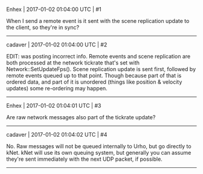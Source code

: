 Enhex | 2017-01-02 01:04:00 UTC | #1

When I send a remote event is it sent with the scene replication update to the client, so they're in sync?

-------------------------

cadaver | 2017-01-02 01:04:00 UTC | #2

EDIT: was posting incorrect info. Remote events and scene replication are both processed at the network tickrate that's set with Network::SetUpdateFps(). Scene replication update is sent first, followed by remote events queued up to that point. Though because part of that is ordered data, and part of it is unordered (things like position & velocity updates) some re-ordering may happen.

-------------------------

Enhex | 2017-01-02 01:04:01 UTC | #3

Are raw network messages also part of the tickrate update?

-------------------------

cadaver | 2017-01-02 01:04:02 UTC | #4

No. Raw messages will not be queued internally to Urho, but go directly to kNet. kNet will use its own queuing system, but generally you can assume they're sent immediately with the next UDP packet, if possible.

-------------------------

